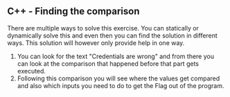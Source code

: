 ## C++ - Finding the comparison
There are multiple ways to solve this exercise. You can statically or dynamically solve this and even then you can find the solution in different ways. This solution will however only provide help in one way.
1. You can look for the text "Credentials are wrong" and from there you can look at the comparison that happened before that part gets executed.
2. Following this comparison you will see where the values get compared and also which inputs you need to do to get the Flag out of the program.